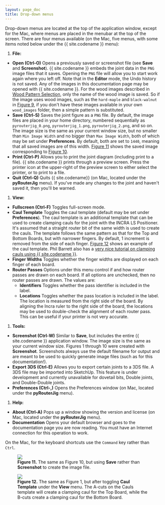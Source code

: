 ```yaml
---
layout: page_doc
title: Drop-down menus
---
```


Drop-down menus are located at the top of the application window, except for
the Mac, where menus are placed in the menubar at the top of the screen.
There are four menus available (on the Mac, five menus, with some items noted
below under the {{ site.codename }} menu):

1. <b>File:</b>
* <b>Open (Ctrl-O)</b> Opens a previously saved or screenshot file (see
<b>Save</b> and <b>Screenshot</b>).
{{ site.codename }} embeds the joint data in the `PNG` image files that it
saves.  Opening the `PNG` file will allow you to start work again where you
left off.  Note that in the <b>Editor</b> mode, the Undo history is
not saved.   Any of the images in this documentation page may be opened with
{{ site.codename }}.  For the wood images described in [Wood Pattern
Selection](#wood-pattern), only the name of the wood image is saved.  So
if the image uses wood images, such as the `hard-maple` and `black-walnut` in
[Figure 9](#figure9),  if you don't have these images available
in your own `wood_images` folder, then a simple pattern is substituted.
* <b>Save (Ctrl-S)</b> Saves the joint figure as a `PNG` file.  By
default, the image files are placed in your home directory, numbered sequentially as
`pyrouterjig_0.png`, `pyrouterjig_1.png`, `pyrouterjig_2.png`, and so on.  The
image size is the same as your current window size, but no smaller than
`Min Image Width` and no bigger than `Max Image Width`, both of which 
may be set under <b>Preferences</b>.  By default, both are
set to `1440`, meaning that all saved images are of this width.
[Figure 11](#figure11) shows the saved image corresponding to [Figure 10](#figure10).
* <b>Print (Ctrl-P)</b> Allows you to print the joint diagram (including print
to a file). {{ site.codename }} prints through a preview screen.  Press the printer icon
at the upper-right of the preview screen to either select the printer, or to
print to a file.
* <b>Quit (Ctrl-Q)</b> Quits {{ site.codename}} (on Mac, located under the <b>pyRouterJig</b> menu).  If you\'ve made any changes
to the joint and haven\'t saved it, then you\'ll be warned.
1. <b>View:</b>
* <b>Fullscreen (Ctrl-F)</b> Toggles full-screen mode.
* <b>Caul Template</b> <a name="view-caul-template"></a>
Toggles the caul template (default may be set under <b>Preferences</b>). The caul template is an
additional template that can be used to create clamping cauls for the
joint with the INCRA LS Positioner.  It's assumed that a straight router bit of the
same width is used to create the cauls.  The template follows the same pattern as that for the
Top and Bottom Boards, but with narrower fingers.  By default, 1
increment is removed from the side of each finger. [Figure 12](#figure12)
shows an example of the caul template.  Phil Barrett also has a [very nice
tutorial on clamping cauls using {{ site.codename }}](http://philliplynebarrett.wix.com/philsbunker#!creating-box-joint-cauls/q2r7v).
* <b>Finger Widths</b> Toggles whether the finger widths are displayed on
each finger of each board.
* <b>Router Passes</b>  <a name="view-router-passes"></a>Options under this menu control if and how router
passes are drawn on each board.  If all options are unchecked, then no router
passes are drawn.  The values are:
  * <b>Identifiers</b> Toggles whether the pass identifier is included in the label.
  * <b>Locations</b> Toggles whether the pass location is included in the
  label.  The location is measured from the right side of the board.  By
  aligning the Incra ruler to the right side of the board, the locations may
  be used to double-check the alignment of each router pass.  This can be
  useful if your printer is not very accurate.
1. <b>Tools:</b>
* <b>Screenshot (Ctrl-W)</b> Similar to <b>Save</b>, but includes the entire
{{ site.codename }} application window.  The image size is the same as your
current window size.  Figures 1 through 10 were created with
<b>Screenshot</b>.  Screenshots always use the default filename for output and
are meant to be used to quickly generate image files (such as for this documentation!).
* <b>Export 3DS (Ctrl-E)</b> Allows you to export certain joints to a 3DS
file.  A 3DS file may be imported into SketchUp.  This feature is under
development and currently unavailable for dovetail bits, Double joints, and
Double-Double joints.
* <b>Preferences (Ctrl-,)</b> Opens the Preferences window (on Mac, located under the <b>pyRouterJig</b> menu).
1. <b>Help:</b>
* <b>About (Ctrl-A)</b> Pops up a window showing the version and license (on Mac, located under the <b>pyRouterJig</b> menu).
* <b>Documentation</b> Opens your default browser and goes to the
documentation page you are now reading.  You must have an Internet connection for
this operation to work.

On the Mac, for the keyboard shortcuts use the `Command` key rather than `Ctrl`.

<figure class="zoomable">
<a name="figure11">
<img src="{{ site.baseurl }}/images/dd_fig.png">
</a>
<figcaption>
<b>Figure 11.</b> The same as Figure 10, but using <b>Save</b> rather than
<b>Screenshot</b> to create the image file.
</figcaption>
</figure>

<figure class="zoomable">
<a name="figure12">
<img src="{{ site.baseurl }}/images/caul_screen_shot.png">
</a>
<figcaption>
<b>Figure 12.</b> The same as Figure 1, but after toggling <b>Caul
Template</b> under the <b>View</b> menu.  The A-cuts on the Cauls template
will create a clamping caul for the Top Board, while the B-cuts create a
clamping caul for the Bottom Board.
</figcaption>
</figure>
